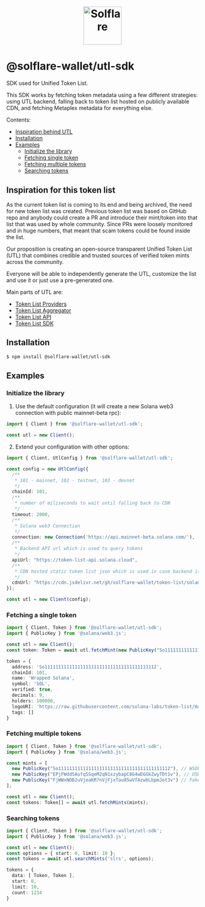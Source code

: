 # <p align="center"><a href="https://solflare.com/"><img src="https://solflare.com/assets/logo-icon.26659b6d..svg" height="100" alt="Solflare"></a>

# @solflare-wallet/utl-sdk

SDK used for Unified Token List.

This SDK works by fetching token metadata using a few different strategies: using UTL backend, falling back to
token list hosted on publicly available CDN, and fetching Metaplex metadata for everything else.

Contents:
- [Inspiration behind UTL](#inspiration-for-this-token-list)
- [Installation](#installation)
- [Examples](#examples)
  - [Initialize the library](#initialize-the-library)
  - [Fetching single token](#fetching-single-token)
  - [Fetching multiple tokens](#fetching-multiple-tokens)
  - [Searching tokens](#searching-tokens)

## Inspiration for this token list
As the current token list is coming to its end and being archived, the need for new token list was created.
Previous token list was based on GitHub repo and anybody could create a PR and introduce their mint/token into
that list that was used by whole community. Since PRs were loosely monitored and in huge numbers, that meant
that scam tokens could be found inside the list.

Our proposition is creating an open-source transparent Unified Token List (UTL) that combines credible and
trusted sources of verified token mints across the community.

Everyone will be able to independently generate the UTL, customize the list and use it or just use a
pre-generated one.

Main parts of UTL are:
- [Token List Providers](https://github.com/solflare-wallet/utl-aggregator/tree/master/src/providers)
- [Token List Aggregator](https://github.com/solflare-wallet/utl-aggregator)
- [Token List API](https://github.com/solflare-wallet/utl-api)
- [Token List SDK](https://github.com/solflare-wallet/utl-sdk)

## Installation
```bash
$ npm install @solflare-wallet/utl-sdk
```

## Examples

### Initialize the library

1) Use the default configuration (it will create a new Solana web3 connection with public mainnet-beta rpc):

```ts
import { Client } from '@solflare-wallet/utl-sdk';

const utl = new Client();
```

2) Extend your configuration with other options:

```ts
import { Client, UtlConfig } from '@solflare-wallet/utl-sdk';

const config = new UtlConfig({
  /**
   * 101 - mainnet, 102 - testnet, 103 - devnet
   */
  chainId: 101,
  /**
   * number of miliseconds to wait until falling back to CDN
   */
  timeout: 2000,
  /**
   * Solana web3 Connection
   */
  connection: new Connection('https://api.mainnet-beta.solana.com/'),
  /**
   * Backend API url which is used to query tokens
   */
  apiUrl: "https://token-list-api.solana.cloud",
  /**
   * CDN hosted static token list json which is used in case backend is down
   */
  cdnUrl: "https://cdn.jsdelivr.net/gh/solflare-wallet/token-list/solana-tokenlist.json"
});

const utl = new Client(config);
```

### Fetching a single token
```ts
import { Client, Token } from '@solflare-wallet/utl-sdk';
import { PublicKey } from '@solana/web3.js';

const utl = new Client();
const token: Token = await utl.fetchMint(new PublicKey("So11111111111111111111111111111111111111112"));

token = {
  address: 'So11111111111111111111111111111111111111112',
  chainId: 101,
  name: 'Wrapped Solana',
  symbol: 'SOL',
  verified: true,
  decimals: 9,
  holders: 100000,
  logoURI: 'https://raw.githubusercontent.com/solana-labs/token-list/main/assets/mainnet/So11111111111111111111111111111111111111112/logo.png',
  tags: []
}
```

### Fetching multiple tokens
```ts
import { Client, Token } from '@solflare-wallet/utl-sdk';
import { PublicKey } from '@solana/web3.js';

const mints = [
  new PublicKey("So11111111111111111111111111111111111111112"), // WSOL
  new PublicKey("EPjFWdd5AufqSSqeM2qN1xzybapC8G4wEGGkZwyTDt1v"), // USDC
  new PublicKey("FjWWxNDB2uVjeaKR7nVjFjxTau85wVfAzwbLbpmJot3v") // Fake USDC (fetched from Metaplex metadata)
];

const utl = new Client();
const tokens: Token[] = await utl.fetchMints(mints);
```

### Searching tokens
```ts
import { Client, Token } from '@solflare-wallet/utl-sdk';
import { PublicKey } from '@solana/web3.js';

const utl = new Client();
const options = { start: 0, limit: 10 };
const tokens = await utl.searchMints('slrs', options);

tokens = {
  data: [ Token, Token ],
  start: 0,
  limit: 10,
  count: 1234
}
```
